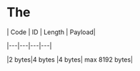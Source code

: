 # The 
| Code | ID | Length | Payload|

|---|---|---|---|

|2 bytes|4 bytes |4 bytes| max 8192 bytes|
